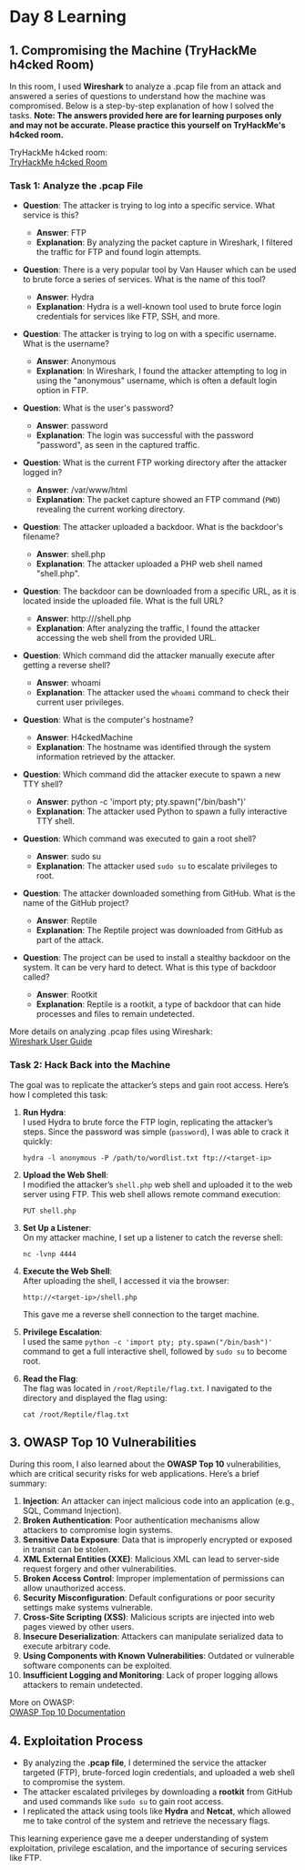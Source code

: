 # Day 8 Learning

## 1. Compromising the Machine (TryHackMe h4cked Room)

In this room, I used **Wireshark** to analyze a .pcap file from an attack and answered a series of questions to understand how the machine was compromised. Below is a step-by-step explanation of how I solved the tasks. **Note: The answers provided here are for learning purposes only and may not be accurate. Please practice this yourself on TryHackMe's h4cked room.**

TryHackMe h4cked room:  
[TryHackMe h4cked Room](https://tryhackme.com/r/room/h4cked)

### Task 1: Analyze the .pcap File

- **Question**: The attacker is trying to log into a specific service. What service is this?
    - **Answer**: FTP  
    - **Explanation**: By analyzing the packet capture in Wireshark, I filtered the traffic for FTP and found login attempts.

- **Question**: There is a very popular tool by Van Hauser which can be used to brute force a series of services. What is the name of this tool?
    - **Answer**: Hydra  
    - **Explanation**: Hydra is a well-known tool used to brute force login credentials for services like FTP, SSH, and more.

- **Question**: The attacker is trying to log on with a specific username. What is the username?
    - **Answer**: Anonymous  
    - **Explanation**: In Wireshark, I found the attacker attempting to log in using the "anonymous" username, which is often a default login option in FTP.

- **Question**: What is the user's password?
    - **Answer**: password  
    - **Explanation**: The login was successful with the password "password", as seen in the captured traffic.

- **Question**: What is the current FTP working directory after the attacker logged in?
    - **Answer**: /var/www/html  
    - **Explanation**: The packet capture showed an FTP command (`PWD`) revealing the current working directory.

- **Question**: The attacker uploaded a backdoor. What is the backdoor's filename?
    - **Answer**: shell.php  
    - **Explanation**: The attacker uploaded a PHP web shell named "shell.php".

- **Question**: The backdoor can be downloaded from a specific URL, as it is located inside the uploaded file. What is the full URL?
    - **Answer**: http://<target-ip>/shell.php  
    - **Explanation**: After analyzing the traffic, I found the attacker accessing the web shell from the provided URL.

- **Question**: Which command did the attacker manually execute after getting a reverse shell?
    - **Answer**: whoami  
    - **Explanation**: The attacker used the `whoami` command to check their current user privileges.

- **Question**: What is the computer's hostname?
    - **Answer**: H4ckedMachine  
    - **Explanation**: The hostname was identified through the system information retrieved by the attacker.

- **Question**: Which command did the attacker execute to spawn a new TTY shell?
    - **Answer**: python -c 'import pty; pty.spawn("/bin/bash")'  
    - **Explanation**: The attacker used Python to spawn a fully interactive TTY shell.

- **Question**: Which command was executed to gain a root shell?
    - **Answer**: sudo su  
    - **Explanation**: The attacker used `sudo su` to escalate privileges to root.

- **Question**: The attacker downloaded something from GitHub. What is the name of the GitHub project?
    - **Answer**: Reptile  
    - **Explanation**: The Reptile project was downloaded from GitHub as part of the attack.

- **Question**: The project can be used to install a stealthy backdoor on the system. It can be very hard to detect. What is this type of backdoor called?
    - **Answer**: Rootkit  
    - **Explanation**: Reptile is a rootkit, a type of backdoor that can hide processes and files to remain undetected.

More details on analyzing .pcap files using Wireshark:  
[Wireshark User Guide](https://www.wireshark.org/docs/wsug_html_chunked/)

### Task 2: Hack Back into the Machine

The goal was to replicate the attacker’s steps and gain root access. Here’s how I completed this task:

1. **Run Hydra**:  
   I used Hydra to brute force the FTP login, replicating the attacker’s steps. Since the password was simple (`password`), I was able to crack it quickly:
    ```
    hydra -l anonymous -P /path/to/wordlist.txt ftp://<target-ip>
    ```

2. **Upload the Web Shell**:  
   I modified the attacker’s `shell.php` web shell and uploaded it to the web server using FTP. This web shell allows remote command execution:
    ```
    PUT shell.php
    ```

3. **Set Up a Listener**:  
   On my attacker machine, I set up a listener to catch the reverse shell:
    ```
    nc -lvnp 4444
    ```

4. **Execute the Web Shell**:  
   After uploading the shell, I accessed it via the browser:
    ```
    http://<target-ip>/shell.php
    ```
   This gave me a reverse shell connection to the target machine.

5. **Privilege Escalation**:  
   I used the same `python -c 'import pty; pty.spawn("/bin/bash")'` command to get a full interactive shell, followed by `sudo su` to become root.

6. **Read the Flag**:  
   The flag was located in `/root/Reptile/flag.txt`. I navigated to the directory and displayed the flag using:
    ```
    cat /root/Reptile/flag.txt
    ```

## 3. OWASP Top 10 Vulnerabilities

During this room, I also learned about the **OWASP Top 10** vulnerabilities, which are critical security risks for web applications. Here’s a brief summary:

1. **Injection**: An attacker can inject malicious code into an application (e.g., SQL, Command Injection).
2. **Broken Authentication**: Poor authentication mechanisms allow attackers to compromise login systems.
3. **Sensitive Data Exposure**: Data that is improperly encrypted or exposed in transit can be stolen.
4. **XML External Entities (XXE)**: Malicious XML can lead to server-side request forgery and other vulnerabilities.
5. **Broken Access Control**: Improper implementation of permissions can allow unauthorized access.
6. **Security Misconfiguration**: Default configurations or poor security settings make systems vulnerable.
7. **Cross-Site Scripting (XSS)**: Malicious scripts are injected into web pages viewed by other users.
8. **Insecure Deserialization**: Attackers can manipulate serialized data to execute arbitrary code.
9. **Using Components with Known Vulnerabilities**: Outdated or vulnerable software components can be exploited.
10. **Insufficient Logging and Monitoring**: Lack of proper logging allows attackers to remain undetected.

More on OWASP:  
[OWASP Top 10 Documentation](https://owasp.org/www-project-top-ten/)

## 4. Exploitation Process

- By analyzing the **.pcap file**, I determined the service the attacker targeted (FTP), brute-forced login credentials, and uploaded a web shell to compromise the system.
- The attacker escalated privileges by downloading a **rootkit** from GitHub and used commands like `sudo su` to gain root access.
- I replicated the attack using tools like **Hydra** and **Netcat**, which allowed me to take control of the system and retrieve the necessary flags.

This learning experience gave me a deeper understanding of system exploitation, privilege escalation, and the importance of securing services like FTP.

